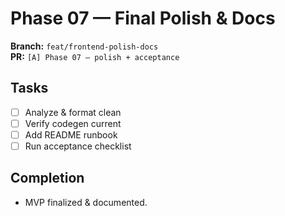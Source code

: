 # Phase 07 — Final Polish & Docs

**Branch:** `feat/frontend-polish-docs`  
**PR:** `[A] Phase 07 — polish + acceptance`

## Tasks
- [ ] Analyze & format clean
- [ ] Verify codegen current
- [ ] Add README runbook
- [ ] Run acceptance checklist

## Completion
- MVP finalized & documented.
